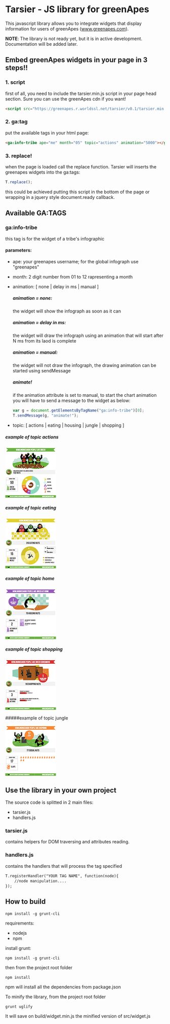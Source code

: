 Tarsier - JS library for greenApes
==================================
This javascript library allows you to integrate widgets that display information for
users of greenApes (www.greenapes.com).

**NOTE**: The library is not ready yet, but it is in active development. Documentation will be added later.



Embed greenApes widgets in your page in 3 steps!!
----------------------------------------------------------
### 1. script

first of all, you need to include the tarsier.min.js script in your page head section.
Sure you can use the greenApes cdn if you want!

```html
<script src="https://greenapes.r.worldssl.net/tarsier/v0.1/tarsier.min.js"></script>
```

### 2. ga:tag

put the available tags in your html page:

```html
<ga:info-tribe ape="me" month="05" topic="actions" animation="5000"></ga:info-tribe>
```

### 3. replace!

when the page is loaded call the replace function. Tarsier will inserts the greenapes widgets into the ga:tags:

```javascript
T.replace();
```

this could be achieved putting this script in the bottom of the page or wrapping in a jquery style document.ready callback.


Available GA:TAGS
-----------------

### ga:info-tribe
this tag is for the widget of a tribe's infographic

#### parameters:

* ape: your greenapes username; for the global infograph use "greenapes"
* month: 2 digit number from 01 to 12 rapresenting a month
* animation: [ none | delay in ms | manual ]

    ##### animation = none:

    the widget will show the infograph as soon as it can
    
    ##### animation  = delay in ms:

    the widget will draw the infograph using an animation that will start after N ms from its laod is complete

    ##### animation = manual:

    the widget will not draw the infograph, the drawing animation can be started using sendMessage

    ##### animate!

    if the animation attribute is set to manual, to start the chart animation you will have to send a message to the widget as below:

    ```javascript
    var g = document.getElementsByTagName("ga:info-tribe")[0];
    T.sendMessage(g, "animate!");
    ```


* topic: [ actions | eating | housing | jungle | shopping ]

##### example of topic actions

![](assets/ga_info-tribe_actions.png)

##### example of topic eating

![](assets/ga_info-tribe_eating.png)

##### example of topic home

![](assets/ga_info-tribe_home.png)

##### example of topic shopping

![](assets/ga_info-tribe_shopping.png)

#####example of topic jungle

![](assets/ga_info-tribe_social.png)


Use the library in your own project
-----------------------------------
The source code is splitted in 2 main files:

* tarsier.js
* handlers.js

### tarsier.js
contains helpers for DOM traversing and attributes reading.
### handlers.js
contains the handlers that will process the tag specified


```
T.registerHandler("YOUR TAG NAME", function(node){
    //node manipulation....
});
```

How to build
------------
```
npm install -g grunt-cli
```

requirements:

 - nodejs
 - npm

install grunt:
```
npm install -g grunt-cli
```

then from the project root folder
```
npm install
```

npm will install all the dependencies from package.json

To minify the library, from the project root folder

```
grunt uglify
```

It will save on build/widget.min.js the minified version of src/widget.js

